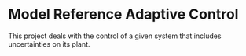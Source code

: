 # Model Reference Adaptive Control
This project deals with the control of a given system that includes uncertainties on its plant.
